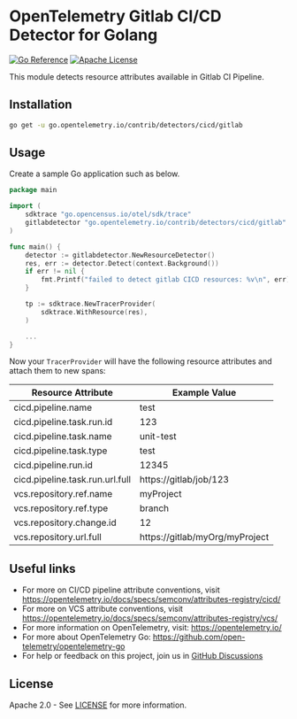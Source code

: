 # OpenTelemetry Gitlab CI/CD Detector for Golang

[![Go Reference][goref-image]][goref-url]
[![Apache License][license-image]][license-url]

This module detects resource attributes available in Gitlab CI Pipeline.

## Installation

```bash
go get -u go.opentelemetry.io/contrib/detectors/cicd/gitlab
```

## Usage

Create a sample Go application such as below.

```go
package main

import (
	sdktrace "go.opencensus.io/otel/sdk/trace"
	gitlabdetector "go.opentelemetry.io/contrib/detectors/cicd/gitlab"
)

func main() {
	detector := gitlabdetector.NewResourceDetector()
	res, err := detector.Detect(context.Background())
	if err != nil {
		fmt.Printf("failed to detect gitlab CICD resources: %v\n", err)
	}

	tp := sdktrace.NewTracerProvider(
		sdktrace.WithResource(res),
	)

	...
}
```

Now your `TracerProvider` will have the following resource attributes and attach them to new spans:

| Resource Attribute              | Example Value                  |
|---------------------------------|--------------------------------|
| cicd.pipeline.name              | test                           |
| cicd.pipeline.task.run.id       | 123                            |
| cicd.pipeline.task.name         | unit-test                      |
| cicd.pipeline.task.type         | test                           |
| cicd.pipeline.run.id            | 12345                          |
| cicd.pipeline.task.run.url.full | https://gitlab/job/123         |
| vcs.repository.ref.name         | myProject                      |
| vcs.repository.ref.type         | branch                         |
| vcs.repository.change.id        | 12                             |
| vcs.repository.url.full         | https://gitlab/myOrg/myProject |

## Useful links

- For more on CI/CD pipeline attribute conventions,
  visit <https://opentelemetry.io/docs/specs/semconv/attributes-registry/cicd/>
- For more on VCS attribute conventions, visit <https://opentelemetry.io/docs/specs/semconv/attributes-registry/vcs/>
- For more information on OpenTelemetry, visit: <https://opentelemetry.io/>
- For more about OpenTelemetry Go: <https://github.com/open-telemetry/opentelemetry-go>
- For help or feedback on this project, join us in [GitHub Discussions][discussions-url]

## License

Apache 2.0 - See [LICENSE][license-url] for more information.

[license-url]: https://github.com/open-telemetry/opentelemetry-go-contrib/blob/main/LICENSE

[license-image]: https://img.shields.io/badge/license-Apache_2.0-green.svg?style=flat

[goref-image]: https://pkg.go.dev/badge/go.opentelemetry.io/contrib/detectors/cicd/gitlab.svg

[goref-url]: https://pkg.go.dev/go.opentelemetry.io/contrib/detectors/cicd/gitlab

[discussions-url]: https://github.com/open-telemetry/opentelemetry-go/discussions
